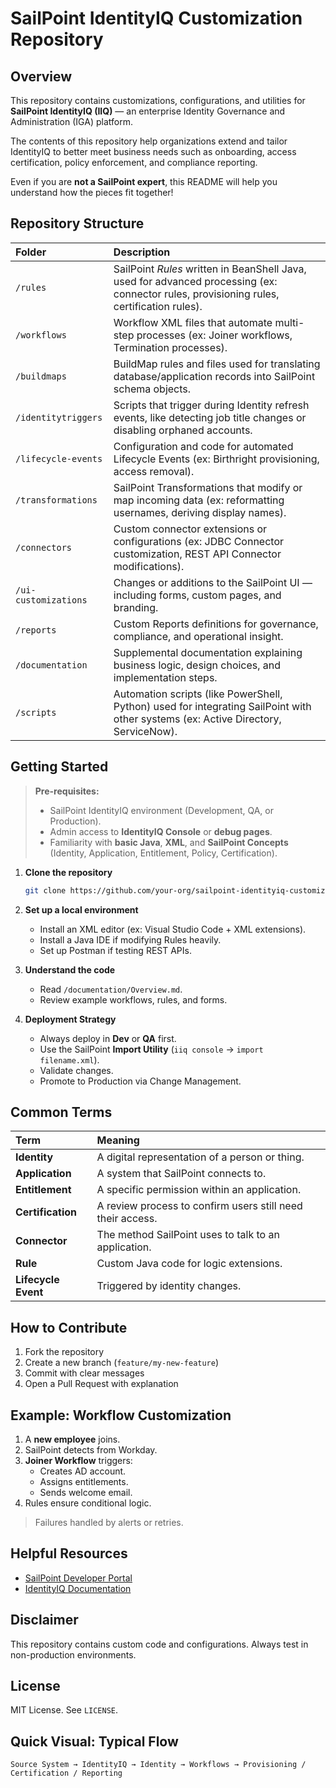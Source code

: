 # SailPoint IdentityIQ Customization Repository

## Overview

This repository contains customizations, configurations, and utilities for **SailPoint IdentityIQ (IIQ)** — an enterprise Identity Governance and Administration (IGA) platform.

The contents of this repository help organizations extend and tailor IdentityIQ to better meet business needs such as onboarding, access certification, policy enforcement, and compliance reporting.

Even if you are **not a SailPoint expert**, this README will help you understand how the pieces fit together!

## Repository Structure

| Folder | Description |
|:-------|:------------|
| `/rules` | SailPoint *Rules* written in BeanShell Java, used for advanced processing (ex: connector rules, provisioning rules, certification rules). |
| `/workflows` | Workflow XML files that automate multi-step processes (ex: Joiner workflows, Termination processes). |
| `/buildmaps` | BuildMap rules and files used for translating database/application records into SailPoint schema objects. |
| `/identitytriggers` | Scripts that trigger during Identity refresh events, like detecting job title changes or disabling orphaned accounts. |
| `/lifecycle-events` | Configuration and code for automated Lifecycle Events (ex: Birthright provisioning, access removal). |
| `/transformations` | SailPoint Transformations that modify or map incoming data (ex: reformatting usernames, deriving display names). |
| `/connectors` | Custom connector extensions or configurations (ex: JDBC Connector customization, REST API Connector modifications). |
| `/ui-customizations` | Changes or additions to the SailPoint UI — including forms, custom pages, and branding. |
| `/reports` | Custom Reports definitions for governance, compliance, and operational insight. |
| `/documentation` | Supplemental documentation explaining business logic, design choices, and implementation steps. |
| `/scripts` | Automation scripts (like PowerShell, Python) used for integrating SailPoint with other systems (ex: Active Directory, ServiceNow). |

## Getting Started

> **Pre-requisites:**
> - SailPoint IdentityIQ environment (Development, QA, or Production).
> - Admin access to **IdentityIQ Console** or **debug pages**.
> - Familiarity with **basic Java**, **XML**, and **SailPoint Concepts** (Identity, Application, Entitlement, Policy, Certification).

1. **Clone the repository**
    ```bash
    git clone https://github.com/your-org/sailpoint-identityiq-customizations.git
    ```

2. **Set up a local environment**
    - Install an XML editor (ex: Visual Studio Code + XML extensions).
    - Install a Java IDE if modifying Rules heavily.
    - Set up Postman if testing REST APIs.

3. **Understand the code**
    - Read `/documentation/Overview.md`.
    - Review example workflows, rules, and forms.

4. **Deployment Strategy**
    - Always deploy in **Dev** or **QA** first.
    - Use the SailPoint **Import Utility** (`iiq console` → `import filename.xml`).
    - Validate changes.
    - Promote to Production via Change Management.

## Common Terms

| Term | Meaning |
|:-----|:--------|
| **Identity** | A digital representation of a person or thing. |
| **Application** | A system that SailPoint connects to. |
| **Entitlement** | A specific permission within an application. |
| **Certification** | A review process to confirm users still need their access. |
| **Connector** | The method SailPoint uses to talk to an application. |
| **Rule** | Custom Java code for logic extensions. |
| **Lifecycle Event** | Triggered by identity changes. |

## How to Contribute

1. Fork the repository
2. Create a new branch (`feature/my-new-feature`)
3. Commit with clear messages
4. Open a Pull Request with explanation

## Example: Workflow Customization

1. A **new employee** joins.
2. SailPoint detects from Workday.
3. **Joiner Workflow** triggers:
    - Creates AD account.
    - Assigns entitlements.
    - Sends welcome email.
4. Rules ensure conditional logic.

> Failures handled by alerts or retries.

## Helpful Resources

- [SailPoint Developer Portal](https://developer.sailpoint.com/)
- [IdentityIQ Documentation](https://documentation.sailpoint.com/identityiq/)

## Disclaimer

This repository contains custom code and configurations. Always test in non-production environments.

## License

MIT License. See `LICENSE`.

## Quick Visual: Typical Flow

```plaintext
Source System → IdentityIQ → Identity → Workflows → Provisioning / Certification / Reporting
```
